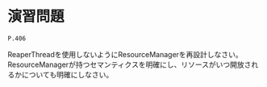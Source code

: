 
演習問題
========

`P.406`

ReaperThreadを使用しないようにResourceManagerを再設計しなさい。
ResourceManagerが持つセマンティクスを明確にし、リソースがいつ開放されるかについても明確にしなさい。